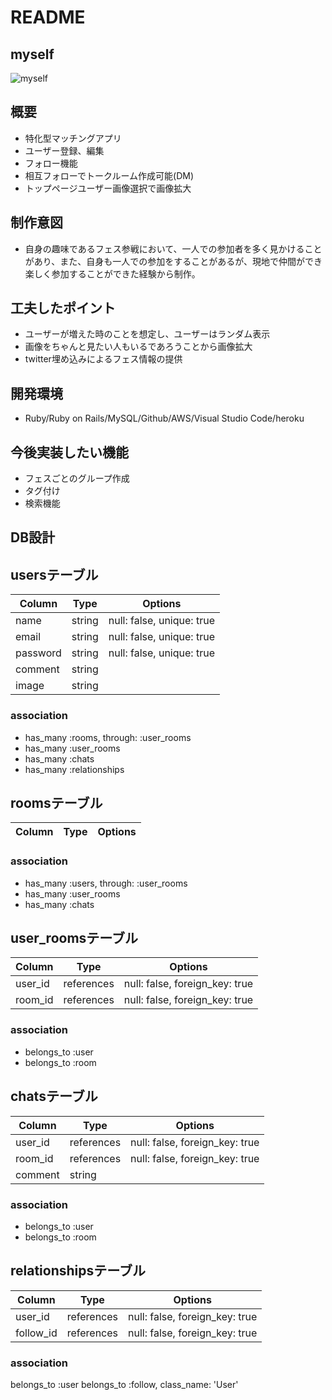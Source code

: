# README

## myself
  ![myself](https://user-images.githubusercontent.com/67939220/91795805-99838800-ec59-11ea-89bb-0a25f994abc0.jpg)

## 概要
- 特化型マッチングアプリ
- ユーザー登録、編集
- フォロー機能
- 相互フォローでトークルーム作成可能(DM)
- トップページユーザー画像選択で画像拡大

## 制作意図
- 自身の趣味であるフェス参戦において、一人での参加者を多く見かけることがあり、また、自身も一人での参加をすることがあるが、現地で仲間ができ楽しく参加することができた経験から制作。

## 工夫したポイント
- ユーザーが増えた時のことを想定し、ユーザーはランダム表示
- 画像をちゃんと見たい人もいるであろうことから画像拡大
- twitter埋め込みによるフェス情報の提供

## 開発環境
- Ruby/Ruby on Rails/MySQL/Github/AWS/Visual Studio Code/heroku

## 今後実装したい機能
- フェスごとのグループ作成
- タグ付け
- 検索機能

## DB設計

## usersテーブル

|Column|Type|Options|
|------|----|-------|
|name|string|null: false, unique: true|
|email|string|null: false, unique: true|
|password|string|null: false, unique: true|
|comment|string|
|image|string|

### association
- has_many :rooms, through: :user_rooms
- has_many :user_rooms
- has_many :chats
- has_many :relationships

## roomsテーブル

|Column|Type|Options|
|------|----|-------|

### association
- has_many :users, through: :user_rooms
- has_many :user_rooms
- has_many :chats

## user_roomsテーブル

|Column|Type|Options|
|------|----|-------|
|user_id|references|null: false, foreign_key: true|
|room_id|references|null: false, foreign_key: true|

### association
- belongs_to :user
- belongs_to :room

## chatsテーブル

|Column|Type|Options|
|------|----|-------|
|user_id|references|null: false, foreign_key: true|
|room_id|references|null: false, foreign_key: true|
|comment|string|

### association
- belongs_to :user
- belongs_to :room

## relationshipsテーブル

|Column|Type|Options|
|------|----|-------|
|user_id|references|null: false, foreign_key: true|
|follow_id|references|null: false, foreign_key: true|

### association
belongs_to :user
belongs_to :follow, class_name: 'User'